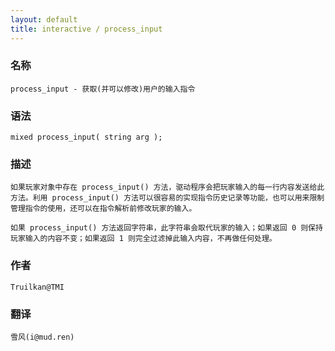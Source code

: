 ```yaml
---
layout: default
title: interactive / process_input
---
```


### 名称

    process_input - 获取(并可以修改)用户的输入指令

### 语法

    mixed process_input( string arg );

### 描述

    如果玩家对象中存在 process_input() 方法，驱动程序会把玩家输入的每一行内容发送给此方法。利用 process_input() 方法可以很容易的实现指令历史记录等功能，也可以用来限制管理指令的使用，还可以在指令解析前修改玩家的输入。

    如果 process_input() 方法返回字符串，此字符串会取代玩家的输入；如果返回 0 则保持玩家输入的内容不变；如果返回 1 则完全过滤掉此输入内容，不再做任何处理。

### 作者

    Truilkan@TMI

### 翻译

    雪风(i@mud.ren)
